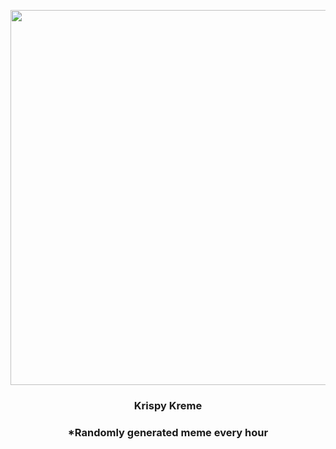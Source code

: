 <p align="center">
        <img src="https://i.redd.it/hna4vljj8os91.jpg" width="600" height="600">
        </p>
        <h3 align="center">Krispy Kreme</h3>
        <h3 align="center">*Randomly generated meme every hour</h3>
    